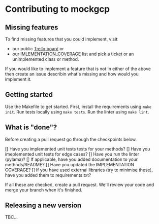 # Contributing to mockgcp

## Missing features

To find missing features that you could implement, visit:

- our public [Trello board](https://trello.com/b/7cK9emg4/mockgcp) or
- our [IMLEMENTATION_COVERAGE](https://github.com/alexandraabbas/mock-gcp/blob/master/IMLEMENTATION_COVERAGE.md) list
  and pick a ticket or an unimplemented class or method.

If you would like to implement a feature that is not in either of the above then create an issue describin what's missing and how would you implement it.

## Getting started

Use the Makefile to get started. First, install the requirements using `make init`. Run tests locally using `make tests`. Run the linter using `make lint`.

## What is "done"?

Before creating a pull request go through the checkpoints below.

[] Have you implemented unit tests tests for your methods?
[] Have you imeplemented unit tests for edge cases?
[] Have you run the linter (pylama)?
[] If applicable, have you added documentation to your methods/README?
[] Have you updated the IMPLEMENTATION COVERAGE?
[] If you have used external libraries (try to minimise these), have you added them to requirements.txt?

If all these are checked, create a pull request. We'll review your code and merge your branch when it's finished.

## Releasing a new version

TBC...
